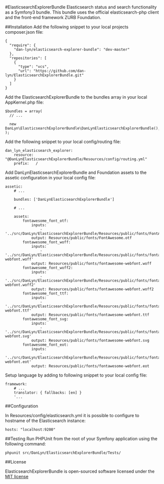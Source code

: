 #ElasticsearchExplorerBundle
Elasticsearch status and search functionality as a Symfony3 bundle. This bundle uses the official elasticsearch-php client and the front-end framework ZURB Foundation.

##Installation
Add the following snippet to your local projects composer.json file:
```
{
  "require": {
    "dan-lyn/elasticsearch-explorer-bundle": "dev-master"
  },
  "repositories": [
    {
      "type": "vcs",
      "url": "https://github.com/dan-lyn/ElasticsearchExplorerBundle.git"
    }
  ]
}
```

Add the ElasticsearchExplorerBundle to the bundles array in your local AppKernel.php file:
```
$bundles = array(
  // ...

  new DanLyn\ElasticsearchExplorerBundle\DanLynElasticsearchExplorerBundle(),
);
```

Add the following snippet to your local config/routing file:
```
dan_lyn_elasticsearch_explorer:
    resource: "@DanLynElasticsearchExplorerBundle/Resources/config/routing.yml"
    prefix:   /
```

Add DanLynElasticsearchExplorerBundle and Foundation assets to the assetic configuration in your local config file:
```
assetic:
    # ...

    bundles: ['DanLynElasticsearchExplorerBundle']

    # ...

    assets:
        fontawesome_font_otf:
            inputs:
                - '../src/DanLyn/ElasticsearchExplorerBundle/Resources/public/fonts/FontAwesome.otf'
            output: Resources/public/fonts/FontAwesome.otf
        fontawesome_font_woff:
            inputs:
                - '../src/DanLyn/ElasticsearchExplorerBundle/Resources/public/fonts/fontawesome-webfont.woff'
            output: Resources/public/fonts/fontawesome-webfont.woff
        fontawesome_font_woff2:
            inputs:
                - '../src/DanLyn/ElasticsearchExplorerBundle/Resources/public/fonts/fontawesome-webfont.woff2'
            output: Resources/public/fonts/fontawesome-webfont.woff2
        fontawesome_font_ttf:
            inputs:
                - '../src/DanLyn/ElasticsearchExplorerBundle/Resources/public/fonts/fontawesome-webfont.ttf'
            output: Resources/public/fonts/fontawesome-webfont.ttf
        fontawesome_font_svg:
            inputs:
                - '../src/DanLyn/ElasticsearchExplorerBundle/Resources/public/fonts/fontawesome-webfont.svg'
            output: Resources/public/fonts/fontawesome-webfont.svg
        fontawesome_font_eot:
            inputs:
                - '../src/DanLyn/ElasticsearchExplorerBundle/Resources/public/fonts/fontawesome-webfont.eot'
            output: Resources/public/fonts/fontawesome-webfont.eot
```

Setup language by adding to following snippet to your local config file:
```
framework:
    # ...
    translator: { fallbacks: [en] }
    '...
```

##Configuration

In Resources/config/elasticsearch.yml it is possible to configure to hostname of the Elasticsearch instance:
```
hosts: "localhost:9200"
```

##Testing
Run PHPUnit from the root of your Symfony application using the following command:
```
phpunit src/DanLyn/ElasticsearchExplorerBundle/Tests/
```

##License

ElasticsearchExplorerBundle is open-sourced software licensed under the [MIT license](http://opensource.org/licenses/MIT)
